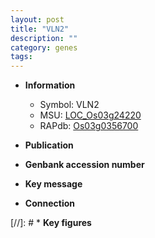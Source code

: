 ```yaml
---
layout: post
title: "VLN2"
description: ""
category: genes
tags: 
---
```


* **Information**  
    + Symbol: VLN2  
    + MSU: [LOC_Os03g24220](http://rice.uga.edu/cgi-bin/ORF_infopage.cgi?orf=LOC_Os03g24220)  
    + RAPdb: [Os03g0356700](http://rapdb.dna.affrc.go.jp/viewer/gbrowse_details/irgsp1?name=Os03g0356700)  

* **Publication**  

* **Genbank accession number**  

* **Key message**  

* **Connection**  

[//]: # * **Key figures**  


